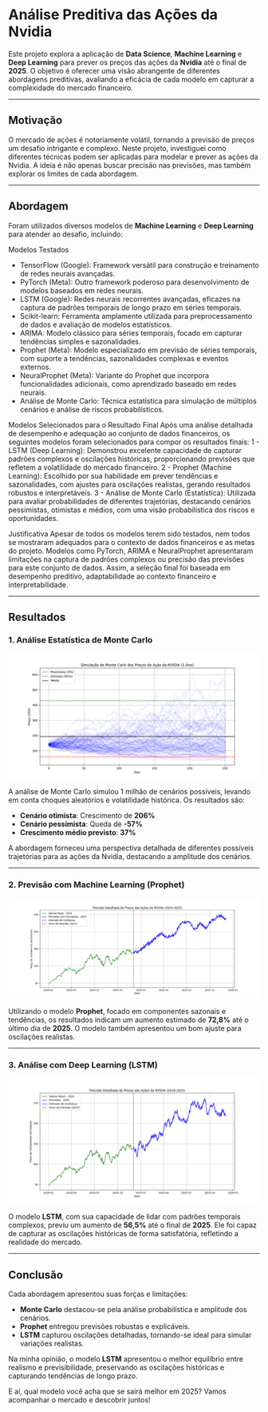 # Análise Preditiva das Ações da Nvidia

Este projeto explora a aplicação de **Data Science**, **Machine Learning** e **Deep Learning** para prever os preços das ações da **Nvidia** até o final de **2025**. O objetivo é oferecer uma visão abrangente de diferentes abordagens preditivas, avaliando a eficácia de cada modelo em capturar a complexidade do mercado financeiro.

---

## Motivação

O mercado de ações é notoriamente volátil, tornando a previsão de preços um desafio intrigante e complexo. Neste projeto, investiguei como diferentes técnicas podem ser aplicadas para modelar e prever as ações da Nvidia. A ideia é não apenas buscar precisão nas previsões, mas também explorar os limites de cada abordagem.

---

## Abordagem
Foram utilizados diversos modelos de **Machine Learning** e **Deep Learning** para atender ao desafio, incluindo:

Modelos Testados
- TensorFlow (Google): Framework versátil para construção e treinamento de redes neurais avançadas.
- PyTorch (Meta): Outro framework poderoso para desenvolvimento de modelos baseados em redes neurais.
- LSTM (Google): Redes neurais recorrentes avançadas, eficazes na captura de padrões temporais de longo prazo em séries temporais.
- Scikit-learn: Ferramenta amplamente utilizada para preprocessamento de dados e avaliação de modelos estatísticos.
- ARIMA: Modelo clássico para séries temporais, focado em capturar tendências simples e sazonalidades.
- Prophet (Meta): Modelo especializado em previsão de séries temporais, com suporte a tendências, sazonalidades complexas e eventos externos.
- NeuralProphet (Meta): Variante do Prophet que incorpora funcionalidades adicionais, como aprendizado baseado em redes neurais.
- Análise de Monte Carlo: Técnica estatística para simulação de múltiplos cenários e análise de riscos probabilísticos.

Modelos Selecionados para o Resultado Final
Após uma análise detalhada de desempenho e adequação ao conjunto de dados financeiros, os seguintes modelos foram selecionados para compor os resultados finais:
1 - LSTM (Deep Learning): Demonstrou excelente capacidade de capturar padrões complexos e oscilações históricas, proporcionando previsões que refletem a volatilidade do mercado financeiro.
2 - Prophet (Machine Learning): Escolhido por sua habilidade em prever tendências e sazonalidades, com ajustes para oscilações realistas, gerando resultados robustos e interpretáveis.
3 - Análise de Monte Carlo (Estatística): Utilizada para avaliar probabilidades de diferentes trajetórias, destacando cenários pessimistas, otimistas e médios, com uma visão probabilística dos riscos e oportunidades.

Justificativa
Apesar de todos os modelos terem sido testados, nem todos se mostraram adequados para o contexto de dados financeiros e as metas do projeto. Modelos como PyTorch, ARIMA e NeuralProphet apresentaram limitações na captura de padrões complexos ou precisão das previsões para este conjunto de dados. Assim, a seleção final foi baseada em desempenho preditivo, adaptabilidade ao contexto financeiro e interpretabilidade.


---

## Resultados

### 1. **Análise Estatística de Monte Carlo**
![Análise de Monte Carlo](foto_nvidia_monte_carlo_final.png)

A análise de Monte Carlo simulou 1 milhão de cenários possíveis, levando em conta choques aleatórios e volatilidade histórica. Os resultados são:

- **Cenário otimista**: Crescimento de **206%**
- **Cenário pessimista**: Queda de **-57%**
- **Crescimento médio previsto**: **37%**

A abordagem forneceu uma perspectiva detalhada de diferentes possíveis trajetórias para as ações da Nvidia, destacando a amplitude dos cenários.

---

### 2. **Previsão com Machine Learning (Prophet)**
![Prophet](foto_nvidia_forecasting_prophet_final.png)

Utilizando o modelo **Prophet**, focado em componentes sazonais e tendências, os resultados indicam um aumento estimado de **72,8%** até o último dia de **2025**. O modelo também apresentou um bom ajuste para oscilações realistas.

---

### 3. **Análise com Deep Learning (LSTM)**
![LSTM](foto_nvidia_forecasting_deeplearning_lstm_redes_neurais.png)

O modelo **LSTM**, com sua capacidade de lidar com padrões temporais complexos, previu um aumento de **56,5%** até o final de **2025**. Ele foi capaz de capturar as oscilações históricas de forma satisfatória, refletindo a realidade do mercado.

---

## Conclusão

Cada abordagem apresentou suas forças e limitações:

- **Monte Carlo** destacou-se pela análise probabilística e amplitude dos cenários.
- **Prophet** entregou previsões robustas e explicáveis.
- **LSTM** capturou oscilações detalhadas, tornando-se ideal para simular variações realistas.

Na minha opinião, o modelo **LSTM** apresentou o melhor equilíbrio entre realismo e previsibilidade, preservando as oscilações históricas e capturando tendências de longo prazo.

E aí, qual modelo você acha que se sairá melhor em 2025? Vamos acompanhar o mercado e descobrir juntos!
